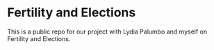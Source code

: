 # Fertility and Elections

This is a public repo for our project with Lydia Palumbo and myself on Fertility and Elections.